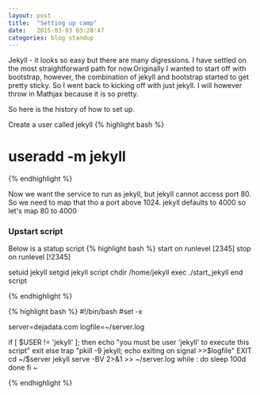 ```yaml
---
layout: post
title:  "Setting up camp"
date:   2015-03-03 03:28:47
categories: blog standup
---
```


Jekyll - it looks so easy but there are many digressions. I have settled
on the most straightforward path for now.Originally I wanted to start off
with bootstrap, however, the combination of jekyll and bootstrap started
to get pretty sticky. So I went back to kicking off with just jekyll. I
will however throw in Mathjax because it is so pretty.

So here is the history of how to set up. 

Create a user called jekyll
{% highlight bash %}
# useradd -m jekyll
{% endhighlight %}

Now we want the service to run as jekyll, but jekyll cannot access port
80. So we need to map that tho a port above 1024. jekyll defaults to
4000 so let's map 80 to 4000

### Upstart script
Below is a statup script
{% highlight bash %}
start on runlevel [2345]
stop on runlevel [!2345]

setuid jekyll
setgid jekyll
script
        chdir /home/jekyll
        exec ./start_jekyll
end script

{% endhighlight %}

{% highlight bash %}
#!/bin/bash
#set -x

server=dejadata.com
logfile=~/server.log

if [ $USER != 'jekyll' ]; then
    echo "you must be user 'jekyll' to execute this script"
    exit
else
    trap "pkill -9 jekyll; echo exiting on signal >>$logfile" EXIT
    cd ~/$server
    jekyll serve -BV 2>&1 >> ~/server.log
    while :
    do
        sleep 100d
    done
fi
~                                                                                                                                           

{% endhighlight %}
